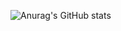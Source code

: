 ![Anurag's GitHub stats](https://github-readme-stats.vercel.app/api?username=Avril-Cui&theme=blue-green&show_icons=true)
